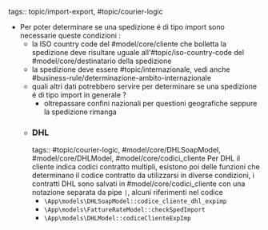 tags:: topic/import-export, #topic/courier-logic

- Per poter determinare se una spedizione é di tipo import sono necessarie queste condizioni :
	- la ISO country code del #model/core/cliente che bolletta la spedizione deve risultare uguale all'#topic/iso-country-code  del #model/core/destinatario della spedizione
	- la spedizione deve essere #topic/internazionale, vedi anche #business-rule/determinazione-ambito-internazionale
	- quali altri dati potrebbero servire per determinare se una spedizione é di tipo import in generale ?
		- oltrepassare confini nazionali per questioni geografiche seppure la spedizione rimanga
	- ### DHL
	  tags:: #topic/courier-logic, #model/core/DHLSoapModel, #model/core/DHLModel, #model/core/codici_cliente 
	  Per DHL il cliente indica codici contratto multipli, esistono poi delle funzioni che determinano il codice contratto da utilizzarsi in diverse condizioni, i contratti DHL sono salvati in #model/core/codici_cliente con una notazione separata da pipe `|`, alcuni riferimenti nel codice
		- `\App\models\DHLSoapModel::codice_cliente_dhl_expimp`
		- `\App\models\FattureRateModel::checkSpedImport`
		- `\App\models\DHLModel::codiceClienteExpImp`